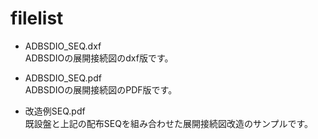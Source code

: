 # filelist
- ADBSDIO_SEQ.dxf  
ADBSDIOの展開接続図のdxf版です。  
  
- ADBSDIO_SEQ.pdf  
ADBSDIOの展開接続図のPDF版です。  
  
- 改造例SEQ.pdf  
既設盤と上記の配布SEQを組み合わせた展開接続図改造のサンプルです。  
